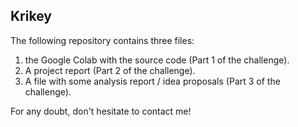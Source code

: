 ## Krikey

The following repository contains three files:
1) the Google Colab with the source code (Part 1 of the challenge).
2) A project report (Part 2 of the challenge).
3) A file with some analysis report / idea proposals (Part 3 of the challenge).

For any doubt, don't hesitate to contact me!
